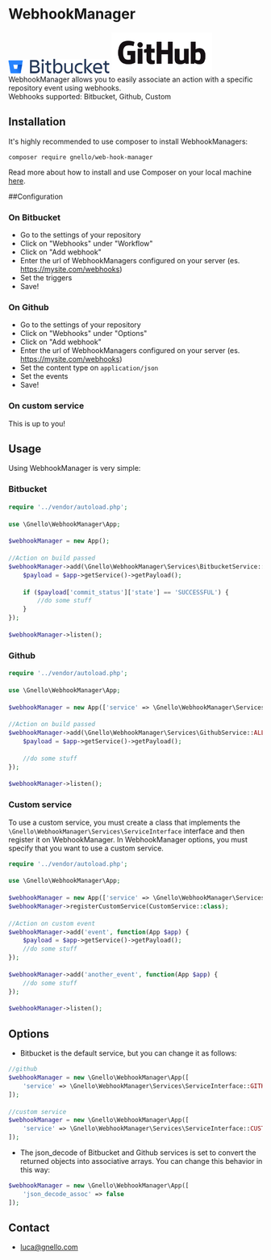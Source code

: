 # WebhookManager
![Bitbucket][1]  ![Github][2]  
WebhookManager allows you to easily associate an action with a specific repository event using webhooks.  
Webhooks supported: Bitbucket, Github, Custom

## Installation
It's highly recommended to use composer to install WebhookManagers:

```
composer require gnello/web-hook-manager
```

Read more about how to install and use Composer on your local machine [here][3].

##Configuration

### On Bitbucket
- Go to the settings of your repository
- Click on "Webhooks" under "Workflow"
- Click on "Add webhook"
- Enter the url of WebhookManagers configured on your server (es. https://mysite.com/webhooks)
- Set the triggers
- Save!

### On Github
- Go to the settings of your repository
- Click on "Webhooks" under "Options"
- Click on "Add webhook"
- Enter the url of WebhookManagers configured on your server (es. https://mysite.com/webhooks)
- Set the content type on `application/json`
- Set the events
- Save!

### On custom service
This is up to you!

## Usage
Using WebhookManager is very simple:

### Bitbucket
```php
require '../vendor/autoload.php';

use \Gnello\WebhookManager\App;

$webhookManager = new App();

//Action on build passed
$webhookManager->add(\Gnello\WebhookManager\Services\BitbucketService::BUILD_STATUS_CREATED, function(App $app) {
    $payload = $app->getService()->getPayload();

    if ($payload['commit_status']['state'] == 'SUCCESSFUL') {
        //do some stuff
    }
});

$webhookManager->listen();
```

### Github
```php
require '../vendor/autoload.php';

use \Gnello\WebhookManager\App;

$webhookManager = new App(['service' => \Gnello\WebhookManager\Services\ServiceInterface::GITHUB]);

//Action on build passed
$webhookManager->add(\Gnello\WebhookManager\Services\GithubService::ALL, function(App $app) {
    $payload = $app->getService()->getPayload();

    //do some stuff
});

$webhookManager->listen();
```

### Custom service
To use a custom service, you must create a class that implements the ```\Gnello\WebhookManager\Services\ServiceInterface``` interface
and then register it on WebhookManager. In WebhookManager options, you must specify that you want to use a custom service.

```php
require '../vendor/autoload.php';

use \Gnello\WebhookManager\App;

$webhookManager = new App(['service' => \Gnello\WebhookManager\Services\ServiceInterface::CUSTOM]);
$webhookManager->registerCustomService(CustomService::class);

//Action on custom event
$webhookManager->add('event', function(App $app) {
    $payload = $app->getService()->getPayload();
    //do some stuff
});

$webhookManager->add('another_event', function(App $app) {
    //do some stuff
});

$webhookManager->listen();
```

## Options
- Bitbucket is the default service, but you can change it as follows:
```php
//github
$webhookManager = new \Gnello\WebhookManager\App([
    'service' => \Gnello\WebhookManager\Services\ServiceInterface::GITHUB
]);

//custom service
$webhookManager = new \Gnello\WebhookManager\App([
    'service' => \Gnello\WebhookManager\Services\ServiceInterface::CUSTOM
]);
```

- The json_decode of Bitbucket and Github services is set to convert the returned objects into associative arrays. 
You can change this behavior in this way:
```php
$webhookManager = new \Gnello\WebhookManager\App([
    'json_decode_assoc' => false
]);
```

## Contact
- luca@gnello.com

[1]: logos/Bitbucket@2x-blue.png
[2]: logos/GitHub_Logo.png
[3]: https://getcomposer.org/doc/00-intro.md#installation-linux-unix-osx

